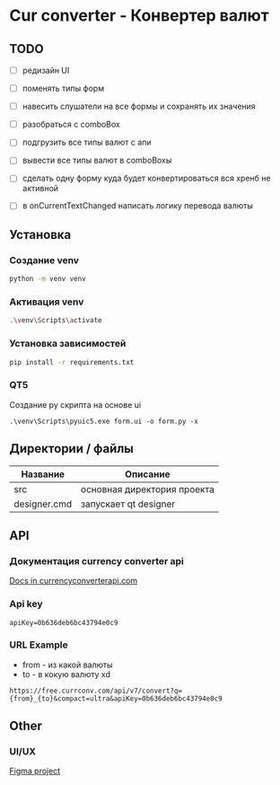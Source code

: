 # Cur converter - Конвертер валют

## TODO
- [ ] редизайн UI
- [ ] поменять типы форм
- [ ] навесить слушатели на все формы и сохранять их значения
- [ ] разобраться с comboBox
- [ ] подгрузить все типы валют с апи
- [ ] вывести все типы валют в comboBoxы
- [ ] сделать одну форму куда будет конвертироваться вся хренб не активной
- [ ] в onCurrentTextChanged написать логику перевода валюты


## Установка
### Создание venv
```bash
python -m venv venv
```
### Активация venv
```bash
.\venv\Scripts\activate
```
### Установка зависимостей
```bash
pip install -r requirements.txt
```
### QT5
Создание py скрипта на основе ui
```
.\venv\Scripts\pyuic5.exe form.ui -o form.py -x
```
## Директории / файлы
| Название          | Описание                    |
|-------------------|-----------------------------|
| src               | основная директория проекта |
| designer.cmd      | запускает qt designer       |

## API
### Документация currency converter api
[Docs in currencyconverterapi.com](https://www.currencyconverterapi.com/docs)
### Api key
```
apiKey=0b636deb6bc43794e0c9
```
### URL Example
- from - из какой валюты 
- to - в кокую валюту xd
```
https://free.currconv.com/api/v7/convert?q={from}_{to}&compact=ultra&apiKey=0b636deb6bc43794e0c9
```
## Other
### UI/UX
[Figma project](https://www.figma.com/file/9AEOwdIIXmJCNoiHQn1mHF/Cur-converter?node-id=2%3A89)
